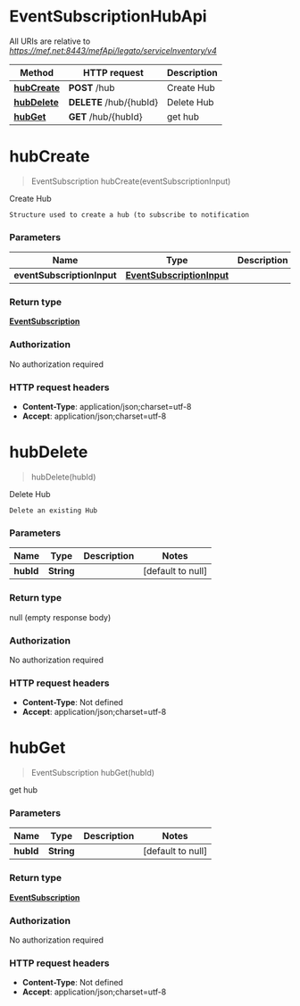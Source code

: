 # EventSubscriptionHubApi

All URIs are relative to *https://mef.net:8443/mefApi/legato/serviceInventory/v4*

Method | HTTP request | Description
------------- | ------------- | -------------
[**hubCreate**](EventSubscriptionHubApi.md#hubCreate) | **POST** /hub | Create Hub
[**hubDelete**](EventSubscriptionHubApi.md#hubDelete) | **DELETE** /hub/{hubId} | Delete Hub
[**hubGet**](EventSubscriptionHubApi.md#hubGet) | **GET** /hub/{hubId} | get hub


<a name="hubCreate"></a>
# **hubCreate**
> EventSubscription hubCreate(eventSubscriptionInput)

Create Hub

    Structure used to create a hub (to subscribe to notification

### Parameters

Name | Type | Description  | Notes
------------- | ------------- | ------------- | -------------
 **eventSubscriptionInput** | [**EventSubscriptionInput**](../\Models/EventSubscriptionInput.md)|  |

### Return type

[**EventSubscription**](../\Models/EventSubscription.md)

### Authorization

No authorization required

### HTTP request headers

- **Content-Type**: application/json;charset=utf-8
- **Accept**: application/json;charset=utf-8

<a name="hubDelete"></a>
# **hubDelete**
> hubDelete(hubId)

Delete Hub

    Delete an existing Hub

### Parameters

Name | Type | Description  | Notes
------------- | ------------- | ------------- | -------------
 **hubId** | **String**|  | [default to null]

### Return type

null (empty response body)

### Authorization

No authorization required

### HTTP request headers

- **Content-Type**: Not defined
- **Accept**: application/json;charset=utf-8

<a name="hubGet"></a>
# **hubGet**
> EventSubscription hubGet(hubId)

get hub

### Parameters

Name | Type | Description  | Notes
------------- | ------------- | ------------- | -------------
 **hubId** | **String**|  | [default to null]

### Return type

[**EventSubscription**](../\Models/EventSubscription.md)

### Authorization

No authorization required

### HTTP request headers

- **Content-Type**: Not defined
- **Accept**: application/json;charset=utf-8


